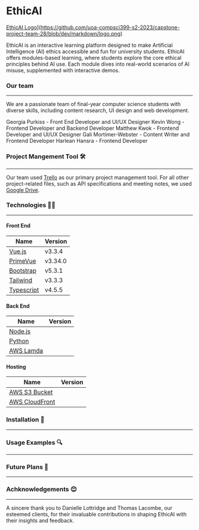 # EthicAI #
[EthicAI Logo](https://github.com/[uoa-tkwo629]/[capstone-project-team-28]/blob/[dev]/image.jpg?raw=true)](https://github.com/uoa-compsci399-s2-2023/capstone-project-team-28/blob/dev/markdown/logo.png)

EthicAI is an interactive learning platform designed to make Artificial Intelligence (AI) ethics accessible and fun for university students. EthicAI offers modules-based learning, where students explore the core ethical principles behind AI use. Each module dives into real-world scenarios of AI misuse, supplemented with interactive demos. 

### Our team
***
We are a passionate team of final-year computer science students with diverse skills, including content research, UI design and web development. 

Georgia Purkiss - Front End Developer and UI/UX Designer
Kevin Wong - Frontend Developer and Backend Developer
Matthew Kwok  - Frontend Developer and UI/UX Designer
Gali Mortimer-Webster - Content Writer and Frontend Developer
Harlean Hansra - Frontend Developer

### Project Mangement Tool 🛠️
***
Our team used [Trello](https://trello.com/home) as our primary project management tool. For all other project-related files, such as API specifications and meeting notes, we used [Google Drive](https://drive.google.com). 

### Technologies  👨‍💻
***

#### Front End ####
Name | Version
------------- | -------------
[Vue.js](https://vuejs.org/) | v3.3.4
[PrimeVue](https://primevue.org/) | v3.34.0
[Bootstrap](https://getbootstrap.com/) | v5.3.1
[Tailwind](https://tailwindcss.com/) | v3.3.3
[Typescript](https://www.typescriptlang.org/) | v4.5.5


#### Back End ####
Name | Version
------------- | -------------
[Node.js](https://nodejs.org/en) |
[Python](https://www.google.com/search?q=pytho&oq=pytho&gs_lcrp=EgZjaHJvbWUyBggAEEUYOTIGCAEQRRg7MgYIAhBFGDsyCQgDECMYJxiKBTIKCAQQABixAxiABDIGCAUQRRg9MgYIBhBFGDwyBggHEEUYPdIBCDE3NDlqMGo0qAIAsAIA&sourceid=chrome&ie=UTF-8) |
[AWS Lamda](https://aws.amazon.com/lambda/) |


#### Hosting ####
Name | Version
------------- | -------------
[AWS S3 Bucket](https://aws.amazon.com/s3/) |
[AWS CloudFront](https://aws.amazon.com/cloudfront/) |


### Installation 📖
***


### Usage Examples 🔍
***



### Future Plans 🚀
***

### Achknowledgements 😊
***
A sincere thank you to Danielle Lottridge and Thomas Lacombe, our esteemed clients, for their invaluable contributions in shaping EthicAI with their insights and feedback.










